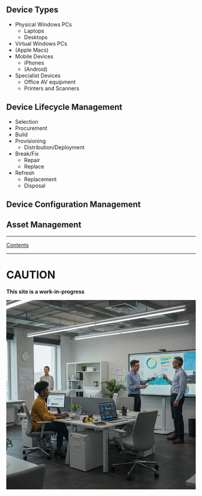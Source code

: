 
## Device Types

- Physical Windows PCs
	- Laptops
	- Desktops
- Virtual Windows PCs
- (Apple Macs)
- Mobile Devices
	- iPhones
	- (Android)
- Specialist Devices
	- Office AV equipment
	- Printers and Scanners

## Device Lifecycle Management

- Selection
- Procurement
- Build
- Provisioning
	- Distribution/Deployment
- Break/Fix
	- Repair
	- Replace
- Refresh
	- Replacement
	- Disposal

## Device Configuration Management



## Asset Management


---
[Contents](Contents.md)


---

# CAUTION

**This site is a work-in-progress**

![Modern Workplace250](images/Gemini_Generated_Image_w3pctvw3pctvw3pc.jpg)
